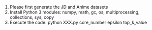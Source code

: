 1. Please first generate the JD and Anime datasets
2. Install Python 3 modules:
    numpy, math, gc, os, multiprocessing, collections, sys, copy
3. Execute the code:
    python XXX.py core_number epsilon top_k_value